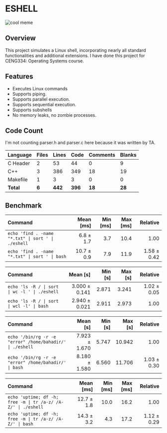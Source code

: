 # ESHELL

![cool meme](https://imgur.com/UwPdmpw.jpg)

## Overview

This project simulates a Linux shell, incorporating nearly all standard functionalities and additional extensions. I have done this project for CENG334: Operating Systems course.

## Features

- Executes Linux commands
- Supports piping.
- Supports parallel execution.
- Supports sequential execution.
- Supports subshells
- No memory leaks, no zombie processes.

## Code Count

I'm not counting parser.h and parser.c here because it was written by TA.

| Language  | Files | Lines   | Code    | Comments | Blanks |
| --------- | ----- | ------- | ------- | -------- | ------ |
| C Header  | 2     | 53      | 44      | 0        | 9      |
| C++       | 3     | 386     | 349     | 18       | 19     |
| Makefile  | 1     | 3       | 3       | 0        | 0      |
| **Total** | **6** | **442** | **396** | **18**   | **28** |

## Benchmark

| Command | Mean [ms] | Min [ms] | Max [ms] | Relative |
|:---|---:|---:|---:|---:|
| `echo 'find . -name "*.txt" \| sort ' \| ./eshell ` | 6.8 ± 1.7 | 3.7 | 10.4 | 1.00 |
| `echo 'find . -name "*.txt" \| sort ' \| bash ` | 10.7 ± 0.9 | 7.9 | 11.9 | 1.58 ± 0.42 |


| Command | Mean [s] | Min [s] | Max [s] | Relative |
|:---|---:|---:|---:|---:|
| `echo 'ls -R / \| sort \| wc -l ' \| ./eshell` | 3.000 ± 0.141 | 2.871 | 3.241 | 1.02 ± 0.05 |
| `echo 'ls -R / \| sort \| wcl -l' \| bash` | 2.940 ± 0.021 | 2.911 | 2.973 | 1.00 |


| Command | Mean [s] | Min [s] | Max [s] | Relative |
|:---|---:|---:|---:|---:|
| `echo '/bin/rg -r -e "error" /home/bahadir/' \| ./eshell` | 7.923 ± 1.670 | 5.747 | 10.942 | 1.00 |
| `echo '/bin/rg -r -e "error" /home/bahadir/' \| bash` | 8.180 ± 1.580 | 6.560 | 11.706 | 1.03 ± 0.30 |

| Command | Mean [ms] | Min [ms] | Max [ms] | Relative |
|:---|---:|---:|---:|---:|
| `echo 'uptime; df -h; free -m \| tr /a-z/ /A-Z/' \| ./eshell` | 12.7 ± 1.8 | 10.0 | 16.2 | 1.00 |
| `echo 'uptime; df -h; free -m \| tr /a-z/ /A-Z/' \| bash` | 14.3 ± 3.2 | 4.3 | 17.2 | 1.12 ± 0.29 |


